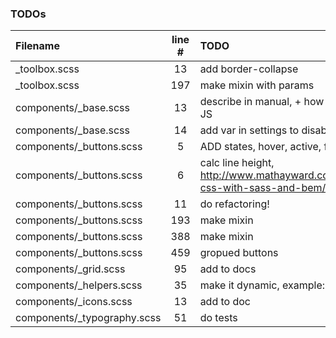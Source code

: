 ### TODOs
| Filename | line # | TODO
|:------|:------:|:------
| _toolbox.scss | 13 | add border-collapse
| _toolbox.scss | 197 | make mixin with params
| components/_base.scss | 13 | describe in manual, + how to use with JS
| components/_base.scss | 14 | add var in settings to disable?
| components/_buttons.scss | 5 | ADD states, hover, active, focus
| components/_buttons.scss | 6 | calc line height, http://www.mathayward.com/modular-css-with-sass-and-bem/
| components/_buttons.scss | 11 | do refactoring!
| components/_buttons.scss | 193 | make mixin
| components/_buttons.scss | 388 | make mixin
| components/_buttons.scss | 459 | gropued buttons
| components/_grid.scss | 95 | add to docs
| components/_helpers.scss | 35 | make it dynamic, example: (top,50)
| components/_icons.scss | 13 | add to doc
| components/_typography.scss | 51 | do tests